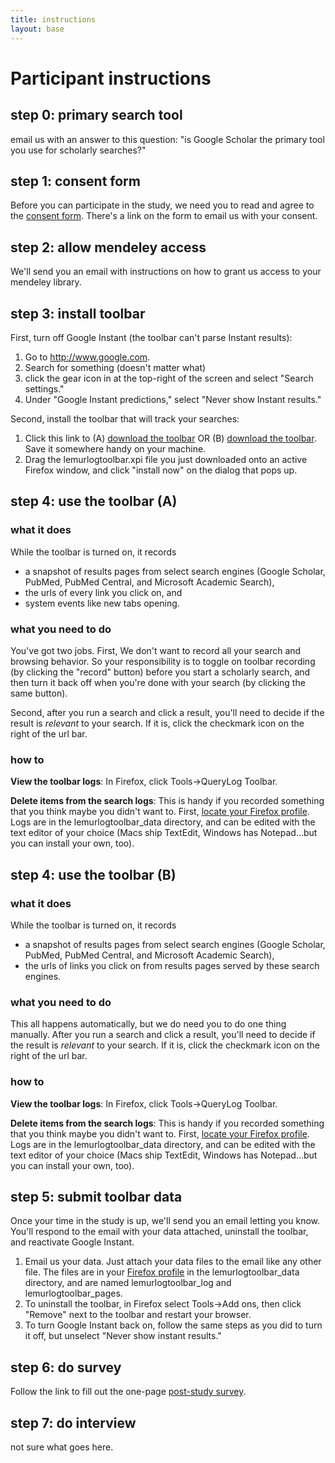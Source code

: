 ```yaml
---
title: instructions
layout: base
---
```


# Participant instructions

## step 0: primary search tool

email us with an answer to this question: "is Google Scholar the primary tool you use for scholarly searches?"

## step 1: consent form

Before you can participate in the study, we need you to read and agree to the [consent form](http://jasonpriem.github.com/schol-search-study/consent.html). There's a link on the form to email us with your consent.

## step 2: allow mendeley access

We'll send you an email with instructions on how to grant us access to your mendeley library.

## step 3: install toolbar

First, turn off Google Instant (the toolbar can't parse Instant results):

1. Go to <http://www.google.com>.
1. Search for something (doesn't matter what)
1. click the gear icon in at the top-right of the screen and select "Search settings."
1.  Under "Google Instant predictions," select "Never show Instant results."

Second, install the toolbar that will track your searches:

1. Click this link to (A) [download the toolbar](https://github.com/jasonpriem/schol-search-study/raw/auto-record/lemurlogtoolbar.xpi) OR (B) [download the toolbar](https://github.com/jasonpriem/schol-search-study/raw/master/lemurlogtoolbar.xpi). Save it somewhere handy on your machine.
1. Drag the lemurlogtoolbar.xpi file you just downloaded onto an active Firefox window, and click "install now" on the dialog that pops up.

## step 4: use the toolbar (A)


### what it does

While the toolbar is turned on, it records

*  a snapshot of results pages from select search engines (Google Scholar, PubMed, PubMed Central, and Microsoft Academic Search), 
* the urls of every link you click on, and
* system events like new tabs opening.

### what you need to do

You've got two jobs. First, We don't want to record all your search and browsing behavior. So your responsibility is to toggle on toolbar recording (by clicking the "record" button) before you start a scholarly search, and then turn it back off when you're done with your search (by clicking the same button).

Second, after you run a search and click a result, you'll need to decide if the result is *relevant* to your search. If it is, click the checkmark icon on the right of the url bar.

### how to

**View the toolbar logs**: In Firefox, click Tools->QueryLog Toolbar.

**Delete items from the search logs**: This is handy if you recorded something that you think maybe you didn't want to. First, [locate your Firefox profile](http://support.mozilla.org/en-US/kb/Profiles). Logs are in the lemurlogtoolbar_data directory, and can be edited with the text editor of your choice (Macs ship TextEdit, Windows has Notepad...but you can install your own, too).


## step 4: use the toolbar (B)

### what it does

While the toolbar is turned on, it records

*  a snapshot of results pages from select search engines (Google Scholar, PubMed, PubMed Central, and Microsoft Academic Search), 
* the urls of links you click on from results pages served by these search engines.

### what you need to do

This all happens automatically, but we do need you to do one thing manually. After you run a search and click a result, you'll need to decide if the result is *relevant* to your search. If it is, click the checkmark icon on the right of the url bar.

### how to

**View the toolbar logs**: In Firefox, click Tools->QueryLog Toolbar.

**Delete items from the search logs**: This is handy if you recorded something that you think maybe you didn't want to. First, [locate your Firefox profile](http://support.mozilla.org/en-US/kb/Profiles). Logs are in the lemurlogtoolbar_data directory, and can be edited with the text editor of your choice (Macs ship TextEdit, Windows has Notepad...but you can install your own, too).

## step 5: submit toolbar data

Once your time in the study is up, we'll send you an email letting you know. You'll respond to the email with your data attached, uninstall the toolbar, and reactivate Google Instant.

1. Email us your data. Just attach your data files to the email like any other file. The files are in your [Firefox profile](http://support.mozilla.org/en-US/kb/Profiles) in the lemurlogtoolbar\_data directory, and are named lemurlogtoolbar\_log and lemurlogtoolbar\_pages.
1. To uninstall the toolbar, in Firefox select Tools->Add ons, then click "Remove" next to the toolbar and restart your browser.
1. To turn Google Instant back on, follow the same steps as you did to turn it off, but unselect "Never show instant results." 


## step 6: do survey

Follow the link to fill out the one-page [post-study survey](https://unc.qualtrics.com/SE/?SID=SV_86uB6V1UHZ8bFkM&Preview=Survey&BrandID=unc).

## step 7: do interview

not sure what goes here.












